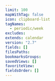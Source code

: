 ```yaml
---
limit: 100
mapWithTag: false
icon: clipboard-list
tagNames:
  - periodic/week
excludes: 
extends: calendar
version: "2.7"
fields: []
filesPaths: 
bookmarksGroups: 
savedViews: []
favoriteView: 
fieldsOrder: []
---
```

